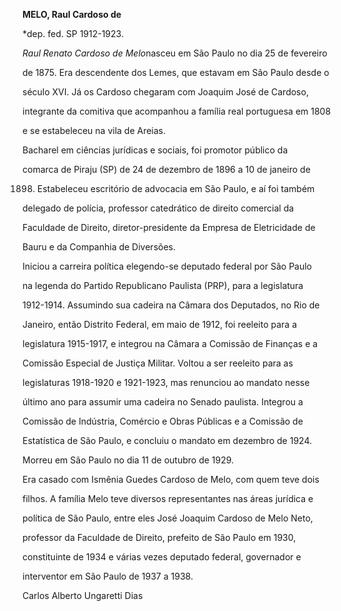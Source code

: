 **MELO, Raul Cardoso de**



\*dep. fed. SP 1912-1923.



*Raul Renato Cardoso de Melo*nasceu em São Paulo no dia 25 de fevereiro

de 1875. Era descendente dos Lemes, que estavam em São Paulo desde o

século XVI. Já os Cardoso chegaram com Joaquim José de Cardoso,

integrante da comitiva que acompanhou a família real portuguesa em 1808

e se estabeleceu na vila de Areias.



Bacharel em ciências jurídicas e sociais, foi promotor público da

comarca de Piraju (SP) de 24 de dezembro de 1896 a 10 de janeiro de

1898. Estabeleceu escritório de advocacia em São Paulo, e aí foi também

delegado de polícia, professor catedrático de direito comercial da

Faculdade de Direito, diretor-presidente da Empresa de Eletricidade de

Bauru e da Companhia de Diversões.



Iniciou a carreira política elegendo-se deputado federal por São Paulo

na legenda do Partido Republicano Paulista (PRP), para a legislatura

1912-1914. Assumindo sua cadeira na Câmara dos Deputados, no Rio de

Janeiro, então Distrito Federal, em maio de 1912, foi reeleito para a

legislatura 1915-1917, e integrou na Câmara a Comissão de Finanças e a

Comissão Especial de Justiça Militar. Voltou a ser reeleito para as

legislaturas 1918-1920 e 1921-1923, mas renunciou ao mandato nesse

último ano para assumir uma cadeira no Senado paulista. Integrou a

Comissão de Indústria, Comércio e Obras Públicas e a Comissão de

Estatística de São Paulo, e concluiu o mandato em dezembro de 1924.



Morreu em São Paulo no dia 11 de outubro de 1929.



Era casado com Ismênia Guedes Cardoso de Melo, com quem teve dois

filhos. A família Melo teve diversos representantes nas áreas jurídica e

política de São Paulo, entre eles José Joaquim Cardoso de Melo Neto,

professor da Faculdade de Direito, prefeito de São Paulo em 1930,

constituinte de 1934 e várias vezes deputado federal, governador e

interventor em São Paulo de 1937 a 1938.



Carlos Alberto Ungaretti Dias



